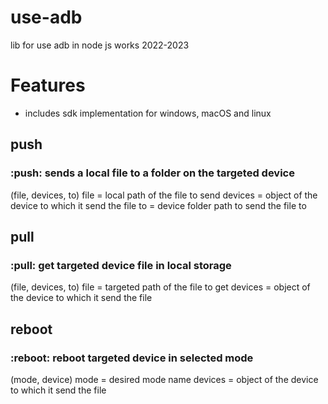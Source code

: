 # use-adb

lib for use adb in node js works 2022-2023

# Features

- includes sdk implementation for windows, macOS and linux

## push

### :push: sends a local file to a folder on the targeted device

(file, devices, to)
file = local path of the file to send
devices = object of the device to which it send the file
to = device folder path to send the file to

## pull

### :pull: get targeted device file in local storage

(file, devices, to)
file = targeted path of the file to get
devices = object of the device to which it send the file

## reboot

### :reboot: reboot targeted device in selected mode

(mode, device)
mode = desired mode name
devices = object of the device to which it send the file

